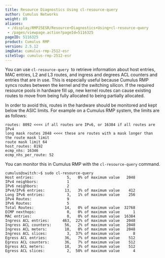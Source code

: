 ```yaml
---
title: Resource Diagnostics Using cl-resource-query
author: Cumulus Networks
weight: 89
aliases:
 - /display/RMP25ESR/Resource+Diagnostics+Using+cl-resource-query
 - /pages/viewpage.action?pageId=5116325
pageID: 5116325
product: Cumulus RMP
version: 2.5.12
imgData: cumulus-rmp-2512-esr
siteSlug: cumulus-rmp-2512-esr
---
```

You can use ` cl-resource-query  `to retrieve information about host
entries, MAC entries, L2 and L3 routes, and ingress and degrees ACL
counters and entries that are in use. This is especially useful because
Cumulus RMP syncs routes between the kernel and the switching silicon.
If the required resource pools in hardware fill up, new kernel routes
can cause existing routes to move from being fully allocated to being
partially allocated.

In order to avoid this, routes in the hardware should be monitored and
kept below the ASIC limits. For example on a Cumulus RMP system, the
limits are as follows:

    routes: 8092 <<<< if all routes are IPv6, or 16384 if all routes are IPv4
    long mask routes 2048 <<<< these are routes with a mask longer than the route mask limit
    route mask limit 64
    host_routes: 8192
    ecmp_nhs: 16346
    ecmp_nhs_per_route: 52

You can monitor this in Cumulus RMP with the `cl-resource-query`
command.

    cumulus@switch:~$ sudo cl-resource-query
    Host entries:               5,   0% of maximum value   2048
    IPv4 neighbors:             1
    IPv6 neighbors:             2
    IPv4/IPv6 entries:         13,   3% of maximum value    412
    Long IPv6 entries:          3,   1% of maximum value    256
    IPv4 Routes:                9
    IPv6 Routes:                5
    Total Routes:              14,   0% of maximum value  32768
    ECMP nexthops:              0,   0% of maximum value      1
    MAC entries:                0,   0% of maximum value  16384
    Ingress ACL entries:      463,  22% of maximum value   2048
    Ingress ACL counters:      56,   2% of maximum value   2048
    Ingress ACL meters:        10,   0% of maximum value   2048
    Ingress ACL slices:         3,  37% of maximum value      8
    Egress ACL entries:        36,   7% of maximum value    512
    Egress ACL counters:       36,   7% of maximum value    512
    Egress ACL meters:         18,   3% of maximum value    512
    Egress ACL slices:          2,  50% of maximum value      4

<article id="html-search-results" class="ht-content" style="display: none;">

</article>

<footer id="ht-footer">

</footer>
